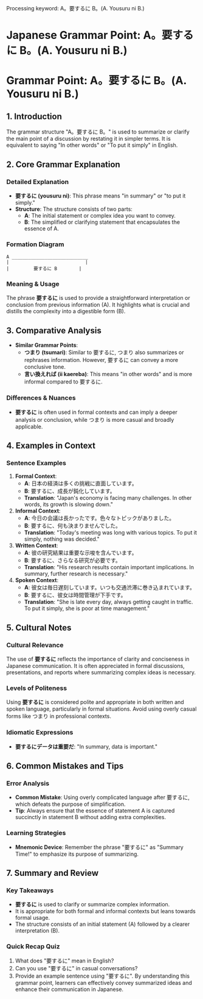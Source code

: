 Processing keyword: A。要するに B。(A. Yousuru ni B.)
# Japanese Grammar Point: A。要するに B。(A. Yousuru ni B.)
# Grammar Point: A。要するに B。(A. Yousuru ni B.)
## 1. Introduction
The grammar structure "A。要するに B。" is used to summarize or clarify the main point of a discussion by restating it in simpler terms. It is equivalent to saying "In other words" or "To put it simply" in English.
## 2. Core Grammar Explanation
### Detailed Explanation
- **要するに (yousuru ni)**: This phrase means "in summary" or "to put it simply."
- **Structure**: The structure consists of two parts:
  - **A**: The initial statement or complex idea you want to convey.
  - **B**: The simplified or clarifying statement that encapsulates the essence of A.
### Formation Diagram
```
A ____________________________ 
|                            |
|         要するに B        |
```
### Meaning & Usage
The phrase **要するに** is used to provide a straightforward interpretation or conclusion from previous information (A). It highlights what is crucial and distills the complexity into a digestible form (B).
## 3. Comparative Analysis
- **Similar Grammar Points**:
  - **つまり (tsumari)**: Similar to 要するに, つまり also summarizes or rephrases information. However, 要するに can convey a more conclusive tone.
  - **言い換えれば (ii kaereba)**: This means "in other words" and is more informal compared to 要するに.
### Differences & Nuances
- **要するに** is often used in formal contexts and can imply a deeper analysis or conclusion, while つまり is more casual and broadly applicable.
## 4. Examples in Context
### Sentence Examples
1. **Formal Context**:
   - **A**: 日本の経済は多くの挑戦に直面しています。
   - **B**: 要するに、成長が鈍化しています。
   - **Translation**: "Japan's economy is facing many challenges. In other words, its growth is slowing down."
2. **Informal Context**:
   - **A**: 今日の会議は長かったです。色々なトピックがありました。
   - **B**: 要するに、何も決まりませんでした。
   - **Translation**: "Today's meeting was long with various topics. To put it simply, nothing was decided."
3. **Written Context**:
   - **A**: 彼の研究結果は重要な示唆を含んでいます。
   - **B**: 要するに、さらなる研究が必要です。
   - **Translation**: "His research results contain important implications. In summary, further research is necessary."
4. **Spoken Context**:
   - **A**: 彼女は毎日遅刻しています。いつも交通渋滞に巻き込まれています。
   - **B**: 要するに、彼女は時間管理が下手です。
   - **Translation**: "She is late every day, always getting caught in traffic. To put it simply, she is poor at time management."
## 5. Cultural Notes
### Cultural Relevance
The use of **要するに** reflects the importance of clarity and conciseness in Japanese communication. It is often appreciated in formal discussions, presentations, and reports where summarizing complex ideas is necessary.
### Levels of Politeness
Using **要するに** is considered polite and appropriate in both written and spoken language, particularly in formal situations. Avoid using overly casual forms like つまり in professional contexts.
### Idiomatic Expressions
- **要するにデータは重要だ**: "In summary, data is important."
## 6. Common Mistakes and Tips
### Error Analysis
- **Common Mistake**: Using overly complicated language after 要するに, which defeats the purpose of simplification.
- **Tip**: Always ensure that the essence of statement A is captured succinctly in statement B without adding extra complexities.
### Learning Strategies
- **Mnemonic Device**: Remember the phrase "要するに" as "Summary Time!" to emphasize its purpose of summarizing.
## 7. Summary and Review
### Key Takeaways
- **要するに** is used to clarify or summarize complex information.
- It is appropriate for both formal and informal contexts but leans towards formal usage.
- The structure consists of an initial statement (A) followed by a clearer interpretation (B).
### Quick Recap Quiz
1. What does "要するに" mean in English?
2. Can you use "要するに" in casual conversations?
3. Provide an example sentence using "要するに".
By understanding this grammar point, learners can effectively convey summarized ideas and enhance their communication in Japanese.
